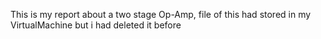 This is my report about a two stage Op-Amp, file of this had stored in my VirtualMachine but i had deleted it before
